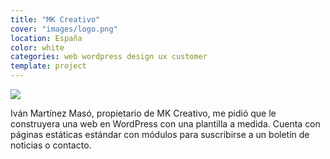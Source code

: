 ```yaml
---
title: "MK Creativo"
cover: "images/logo.png"
location: España
color: white
categories: web wordpress design ux customer
template: project
---
```


![](/work/mk-creativo/images/1.png)

Iván Martínez Masó, propietario de MK Creativo, me pidió que le construyera una web en WordPress con una plantilla a medida. Cuenta con páginas estáticas estándar con módulos para suscribirse a un boletín de noticias o contacto.
